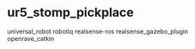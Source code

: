 # ur5_stomp_pickplace

universal_robot
robotiq
realsense-ros
realsense_gazebo_plugin
openrave_catkin
